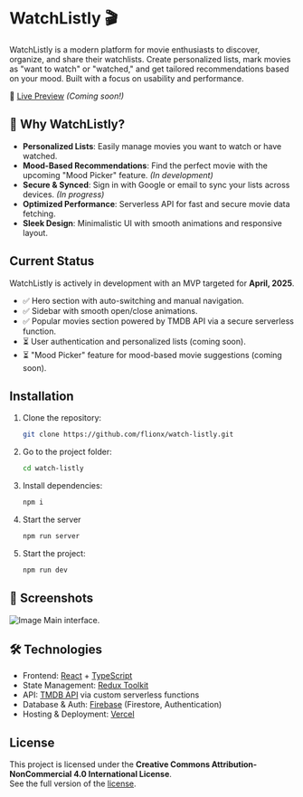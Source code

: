# WatchListly 🎬

WatchListly is a modern platform for movie enthusiasts to discover, organize, and share their watchlists. Create personalized lists, mark movies as "want to watch" or "watched," and get tailored recommendations based on your mood. Built with a focus on usability and performance.

📍 [Live Preview](https://watch-listly.vercel.app/) *(Coming soon!)*

## 🚀 Why WatchListly?

- **Personalized Lists**: Easily manage movies you want to watch or have watched.  
- **Mood-Based Recommendations**: Find the perfect movie with the upcoming "Mood Picker" feature. *(In development)*  
- **Secure & Synced**: Sign in with Google or email to sync your lists across devices. *(In progress)*  
- **Optimized Performance**: Serverless API for fast and secure movie data fetching.  
- **Sleek Design**: Minimalistic UI with smooth animations and responsive layout.

## Current Status

WatchListly is actively in development with an MVP targeted for **April, 2025**.  
- ✅ Hero section with auto-switching and manual navigation.  
- ✅ Sidebar with smooth open/close animations.  
- ✅ Popular movies section powered by TMDB API via a secure serverless function.  
- ⏳ User authentication and personalized lists (coming soon).  
- ⏳ "Mood Picker" feature for mood-based movie suggestions (coming soon).  

## Installation

1. Clone the repository:  
   ```bash
   git clone https://github.com/flionx/watch-listly.git
2. Go to the project folder:
   ```bash
   cd watch-listly
   ```
3. Install dependencies:
   ```bash
   npm i
   ```
4. Start the server
   ```bash
   npm run server
   ```
5. Start the project:
   ```bash
   npm run dev
   ```

## 📸 Screenshots
![Image](https://github.com/user-attachments/assets/9bb52bdc-76c7-497c-b032-bc0599311151)
Main interface.

## 🛠 Technologies

- Frontend: [React](https://react.dev/) + [TypeScript](https://www.typescriptlang.org/)
- State Management: [Redux Toolkit](https://redux-toolkit.js.org/)
- API: [TMDB API](https://developer.themoviedb.org/) via custom serverless functions
- Database & Auth: [Firebase](https://firebase.google.com/) (Firestore, Authentication)
- Hosting & Deployment: [Vercel](https://vercel.com/)


 ## License  

This project is licensed under the **Creative Commons Attribution-NonCommercial 4.0 International License**.   
See the full version of the [license](LICENSE).
